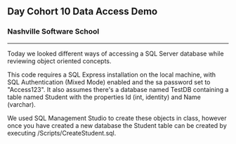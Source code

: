 ## Day Cohort 10 Data Access Demo
### Nashville Software School
---
Today we looked different ways of accessing a SQL Server database while reviewing object oriented concepts.

This code requires a SQL Express installation on the local machine, with SQL Authentication (Mixed Mode) enabled and the sa password set to "Access123". It also assumes there's a database named TestDB containing a table named Student with the properties Id (int, identity) and Name (varchar).

We used SQL Management Studio to create these objects in class, however once you have created a new database the Student table can be created by executing /Scripts/CreateStudent.sql.